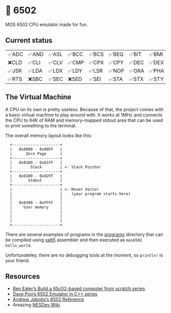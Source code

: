 # 🗿 6502

MOS 6502 CPU emulator made for fun.

## Current status

|||||||||||||||
|--- |--- |--- |--- |--- |--- |--- |--- |--- |--- |--- |--- |--- |--- |
|✅ADC|✅AND|✅ASL|✅BCC|✅BCS|✅BEQ|✅BIT|✅BMI|✅BNE|✅BPL|❌BRK|✅BVC|✅BVS|✅CLC|
|❌CLD|✅CLI|✅CLV|✅CMP|✅CPX|✅CPY|✅DEC|✅DEX|✅DEY|✅EOR|✅INC|✅INX|✅INY|✅JMP|
|✅JSR|✅LDA|✅LDX|✅LDY|✅LSR|✅NOP|✅ORA|✅PHA|✅PHP|✅PLA|✅PLP|✅ROL|✅ROR|❌RTI|
|✅RTS|❌SBC|✅SEC|❌SED|✅SEI|✅STA|✅STX|✅STY|✅TAX|✅TAY|✅TSX|✅TXA|✅TXS|✅TYA|

## The Virtual Machine

A CPU on its own is pretty useless. Because of that, the project comes with a
basic virtual machine to play around with. It works at 1MHz and connects the
CPU to 64K of RAM and memory-mapped stdout area that can be used to print
something to the terminal.

The overall memory layout looks like this:

```
  +---------------------+
  |   0x0000 - 0x00FF   |
  |      Zero Page      |
  +---------------------+
  |   0x0100 - 0x01FF   |
  |        Stack        | <- Stack Pointer
  +---------------------+
  |   0x0200 - 0x02FF   |
  |       Stdout        |
  +---------------------+
  |                     | <- Reset Vector
  |                     |    (your program starts here)
  |                     |
  |   0x0300 - 0xFFFF   |
  |     User memory     |
  |                     |
  |                     |
  |                     |
  +---------------------+
```

There are several examples of programs in the [programs](programs) directory
that can be compiled using [xa65](https://www.floodgap.com/retrotech/xa/)
assembler and then executed as `mos6502 hello_world`.

Unfortunateley, there are no debugging tools at the moment, so `println!` is
your friend.

## Resources

 * [Ben Eater’s Build a 65c02-based computer from scratch series](https://www.youtube.com/playlist?list=PLowKtXNTBypFbtuVMUVXNR0z1mu7dp7eH)
 * [Dave Poo’s 6502 Emulator in C++ series](https://www.youtube.com/playlist?list=PLLwK93hM93Z13TRzPx9JqTIn33feefl37)
 * [Andrew Jabobs’s 6502 Reference](https://web.archive.org/web/20210426072206/http://www.obelisk.me.uk/6502/index.html)
 * Amazing [NESDev Wiki](https://wiki.nesdev.org/w/index.php?title=CPU)
